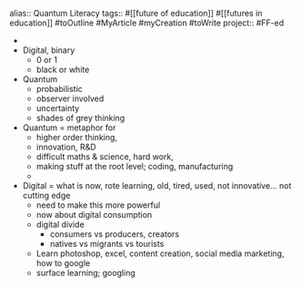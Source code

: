 alias:: Quantum Literacy
tags:: #[[future of education]] #[[futures in education]] #toOutline #MyArticle #myCreation #toWrite 
project:: #FF-ed

-
- Digital, binary
	- 0 or 1
	- black or white
- Quantum
	- probabilistic
	- observer involved
	- uncertainty
	- shades of grey thinking
- Quantum = metaphor for
	- higher order thinking,
	- innovation, R&D
	- difficult maths & science, hard work,
	- making stuff at the root level; coding, manufacturing
	-
- Digital = what is now, rote learning, old, tired, used, not innovative... not cutting edge
	- need to make this more powerful
	- now about digital consumption
	- digital divide
		- consumers vs producers, creators
		- natives vs migrants vs tourists
	- Learn photoshop, excel, content creation, social media marketing, how to google
	- surface learning; googling